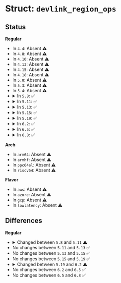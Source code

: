# Struct: <code>devlink_region_ops</code>

## Status
<b>Regular</b>
<ul>
<li>
In <code>4.4</code>: Absent ⚠️
</li>
<li>
In <code>4.8</code>: Absent ⚠️
</li>
<li>
In <code>4.10</code>: Absent ⚠️
</li>
<li>
In <code>4.13</code>: Absent ⚠️
</li>
<li>
In <code>4.15</code>: Absent ⚠️
</li>
<li>
In <code>4.18</code>: Absent ⚠️
</li>
<li>
In <code>5.0</code>: Absent ⚠️
</li>
<li>
In <code>5.3</code>: Absent ⚠️
</li>
<li>
In <code>5.4</code>: Absent ⚠️
</li>
<li>
<details>
<summary>In <code>5.8</code>: ✅</summary>

```c
struct devlink_region_ops {
    const char *name;
    void (*destructor)(const void *);
    int (*snapshot)(struct devlink *, struct netlink_ext_ack *, u8 **);
};
```
</details>
</li>
<li>
<details>
<summary>In <code>5.11</code>: ✅</summary>

```c
struct devlink_region_ops {
    const char *name;
    void (*destructor)(const void *);
    int (*snapshot)(struct devlink *, const struct devlink_region_ops *, struct netlink_ext_ack *, u8 **);
    void *priv;
};
```
</details>
</li>
<li>
<details>
<summary>In <code>5.13</code>: ✅</summary>

```c
struct devlink_region_ops {
    const char *name;
    void (*destructor)(const void *);
    int (*snapshot)(struct devlink *, const struct devlink_region_ops *, struct netlink_ext_ack *, u8 **);
    void *priv;
};
```
</details>
</li>
<li>
<details>
<summary>In <code>5.15</code>: ✅</summary>

```c
struct devlink_region_ops {
    const char *name;
    void (*destructor)(const void *);
    int (*snapshot)(struct devlink *, const struct devlink_region_ops *, struct netlink_ext_ack *, u8 **);
    void *priv;
};
```
</details>
</li>
<li>
<details>
<summary>In <code>5.19</code>: ✅</summary>

```c
struct devlink_region_ops {
    const char *name;
    void (*destructor)(const void *);
    int (*snapshot)(struct devlink *, const struct devlink_region_ops *, struct netlink_ext_ack *, u8 **);
    void *priv;
};
```
</details>
</li>
<li>
<details>
<summary>In <code>6.2</code>: ✅</summary>

```c
struct devlink_region_ops {
    const char *name;
    void (*destructor)(const void *);
    int (*snapshot)(struct devlink *, const struct devlink_region_ops *, struct netlink_ext_ack *, u8 **);
    int (*read)(struct devlink *, const struct devlink_region_ops *, struct netlink_ext_ack *, u64, u32, u8 *);
    void *priv;
};
```
</details>
</li>
<li>
<details>
<summary>In <code>6.5</code>: ✅</summary>

```c
struct devlink_region_ops {
    const char *name;
    void (*destructor)(const void *);
    int (*snapshot)(struct devlink *, const struct devlink_region_ops *, struct netlink_ext_ack *, u8 **);
    int (*read)(struct devlink *, const struct devlink_region_ops *, struct netlink_ext_ack *, u64, u32, u8 *);
    void *priv;
};
```
</details>
</li>
<li>
<details>
<summary>In <code>6.8</code>: ✅</summary>

```c
struct devlink_region_ops {
    const char *name;
    void (*destructor)(const void *);
    int (*snapshot)(struct devlink *, const struct devlink_region_ops *, struct netlink_ext_ack *, u8 **);
    int (*read)(struct devlink *, const struct devlink_region_ops *, struct netlink_ext_ack *, u64, u32, u8 *);
    void *priv;
};
```
</details>
</li>
</ul>
<b>Arch</b>
<ul>
<li>
In <code>arm64</code>: Absent ⚠️
</li>
<li>
In <code>armhf</code>: Absent ⚠️
</li>
<li>
In <code>ppc64el</code>: Absent ⚠️
</li>
<li>
In <code>riscv64</code>: Absent ⚠️
</li>
</ul>
<b>Flavor</b>
<ul>
<li>
In <code>aws</code>: Absent ⚠️
</li>
<li>
In <code>azure</code>: Absent ⚠️
</li>
<li>
In <code>gcp</code>: Absent ⚠️
</li>
<li>
In <code>lowlatency</code>: Absent ⚠️
</li>
</ul>

## Differences
<b>Regular</b>
<ul>
<li>
<details>
<summary>Changed between <code>5.8</code> and <code>5.11</code> ⚠️</summary>
<ul>
<li>
<b>Field added. </b>
<code>void *priv</code>
</li>
<li>
<b>Field type changed. </b>
<code>int (*snapshot)(struct devlink *, struct netlink_ext_ack *, u8 **)</code> ➡️ <code>int (*snapshot)(struct devlink *, const struct devlink_region_ops *, struct netlink_ext_ack *, u8 **)</code>
</li>
</ul>
</details>
</li>
<li>
No changes between <code>5.11</code> and <code>5.13</code> ✅
</li>
<li>
No changes between <code>5.13</code> and <code>5.15</code> ✅
</li>
<li>
No changes between <code>5.15</code> and <code>5.19</code> ✅
</li>
<li>
<details>
<summary>Changed between <code>5.19</code> and <code>6.2</code> ⚠️</summary>
<ul>
<li>
<b>Field added. </b>
<code>int (*read)(struct devlink *, const struct devlink_region_ops *, struct netlink_ext_ack *, u64, u32, u8 *)</code>
</li>
</ul>
</details>
</li>
<li>
No changes between <code>6.2</code> and <code>6.5</code> ✅
</li>
<li>
No changes between <code>6.5</code> and <code>6.8</code> ✅
</li>
</ul>
